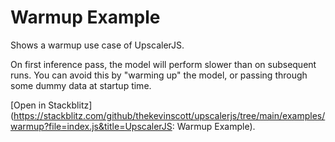 # Warmup Example

Shows a warmup use case of UpscalerJS.

On first inference pass, the model will perform slower than on subsequent runs. You can avoid this by "warming up" the model, or passing through some dummy data at startup time.

[Open in Stackblitz](https://stackblitz.com/github/thekevinscott/upscalerjs/tree/main/examples/warmup?file=index.js&title=UpscalerJS: Warmup Example).

